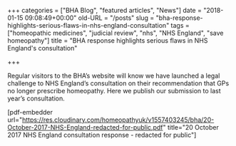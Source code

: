 +++
categories = ["BHA Blog", "featured articles", "News"]
date = "2018-01-15 09:08:49+00:00"
old-URL = "/posts"
slug = "bha-response-highlights-serious-flaws-in-nhs-england-consultation"
tags = ["homeopathic medicines", "judicial review", "nhs", "NHS England", "save homeopathy"]
title = "BHA response highlights serious flaws in NHS England's consultation"

+++

Regular visitors to the BHA’s website will know we have launched a legal challenge to NHS England’s consultation on their recommendation that GPs no longer prescribe homeopathy. Here we publish our submission to last year’s consultation.

[pdf-embedder url="https://res.cloudinary.com/homeopathyuk/v1557403245/bha/20-October-2017-NHS-England-redacted-for-public.pdf" title="20 October 2017 NHS England consultation response - redacted for public"]
